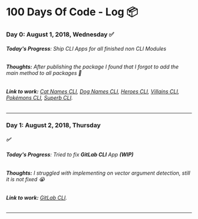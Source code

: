 # 100 Days Of Code - **Log** 📦

### **Day 0: August 1, 2018, Wednesday** ✅

###### **Today's Progress**: Ship CLI Apps for all finished non CLI Modules

###### **Thoughts:** After publishing the package I found that I forgot to add the main method to all packages 🤣

###### **Link to work:** [Cat Names CLI](https://gitlab.com/yoginth/catnamescli), [Dog Names CLI](https://gitlab.com/yoginth/dognamescli), [Heroes CLI](https://gitlab.com/yoginth/heroescli), [Villains CLI](https://gitlab.com/yoginth/villainscli), [Pokémons CLI](https://gitlab.com/yoginth/pokemonscli), [Superb CLI](https://gitlab.com/yoginth/superbcli).

---

### **Day 1: August 2, 2018, Thursday** <h5>✅</h5>

###### **Today's Progress**: Tried to fix **GitLab CLI** App **(WIP)**

###### **Thoughts:** I struggled with implementing on vector argument detection, still it is not fixed 😭

###### **Link to work:** [GitLab CLI](https://gitlab.com/yoginth/gitlabcli).

---